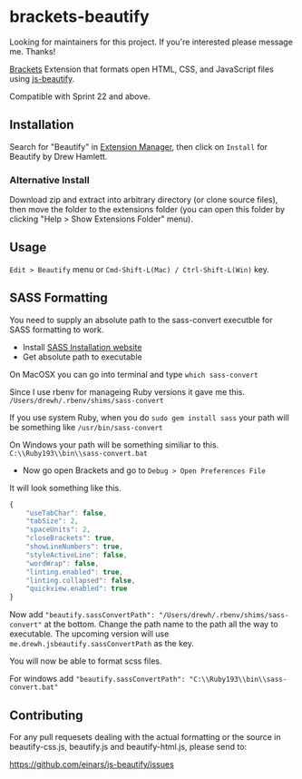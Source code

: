 brackets-beautify
=================

Looking for maintainers for this project.  If you're interested please message me.  Thanks!

[Brackets](http://brackets.io/) Extension that formats open HTML, CSS, and JavaScript files using [js-beautify](https://github.com/einars/js-beautify).

Compatible with  Sprint 22 and above.

Installation
---
Search for "Beautify" in [Extension Manager](https://github.com/adobe/brackets/wiki/Brackets-Extensions), then click on `Install` for Beautify by Drew Hamlett.

### Alternative Install

Download zip and extract into arbitrary directory (or clone source files), then move the folder to the extensions folder (you can open this folder by clicking "Help > Show Extensions Folder" menu).

Usage
---

`Edit > Beautify` menu or `Cmd-Shift-L(Mac) / Ctrl-Shift-L(Win)` key.

SASS Formatting
---

You need to supply an absolute path to the sass-convert executble for SASS formatting to work.

+ Install [SASS Installation website](http://sass-lang.com/install)
+ Get absolute path to executable

On MacOSX you can go into terminal and type `which sass-convert`

Since I use rbenv for manageing Ruby versions it gave me this.
`/Users/drewh/.rbenv/shims/sass-convert`

If you use system Ruby, when you do `sudo gem install sass` your path will be something like `/usr/bin/sass-convert`

On Windows your path will be something similiar to this.
`C:\\Ruby193\\bin\\sass-convert.bat`

+ Now go open Brackets and go to `Debug > Open Preferences File`


It will look something like this.

```js
{
    "useTabChar": false,
    "tabSize": 2,
    "spaceUnits": 2,
    "closeBrackets": true,
    "showLineNumbers": true,
    "styleActiveLine": false,
    "wordWrap": false,
    "linting.enabled": true,
    "linting.collapsed": false,
    "quickview.enabled": true
}
```


Now add ```"beautify.sassConvertPath": "/Users/drewh/.rbenv/shims/sass-convert"``` at the bottom.  Change the path name to the path all the way to executable.  The upcoming version will use ```me.drewh.jsbeautify.sassConvertPath``` as the key.

You will now be able to format scss files.

For windows add  `"beautify.sassConvertPath": "C:\\Ruby193\\bin\\sass-convert.bat"`

Contributing
---

For any pull requesets dealing with the actual formatting or the source in beautify-css.js, beautify.js and beautify-html.js, please send to:

https://github.com/einars/js-beautify/issues






